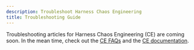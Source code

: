 ```yaml
---
description: Troubleshoot Harness Chaos Engineering
title: Troubleshooting Guide
---
```


Troubleshooting articles for Harness Chaos Engineering (CE) are coming soon. In the mean time, check out the [CE FAQs](../chaos-engineering-faq) and the [CE documentation](https://developer.harness.io/docs/chaos-engineering).
